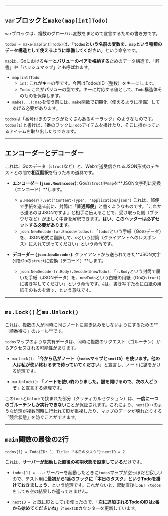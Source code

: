 ***
## `var`ブロックと`make(map[int]Todo)`

`var`ブロックは、複数のグローバル変数をまとめて宣言するための書き方です。

`todos = make(map[int]Todo)`は、「**`todos`という名前の変数を、`map`という種類のデータ構造として使えるように準備してください**」という命令です。

`map`は、Goにおける**キーとバリューのペアを格納する**ためのデータ構造で、「辞書」や「ハッシュマップ」とも呼ばれます。

* `map[int]Todo`:
    * `int`: これが**キー**の型です。今回はTodoのID（整数）をキーにします。
    * `Todo`: これが**バリュー**の型です。キーに対応する値として、`Todo`構造体そのものを保存します。
* `make(...)`: `map`を使う前には、`make`関数で初期化（使えるように準備）してあげる必要があります。


`todos`は「番号付きのフックがたくさんあるキーラック」のようなものです。`todos[1]`と書けば、1番のフックに`Todo`アイテムを掛けたり、そこに掛かっているアイテムを取り出したりできます。

---
## エンコーダーとデコーダー

これは、Goのデータ（`struct`など）と、Webで送受信されるJSON形式のテキストとの間で**相互翻訳**を行うための道具です。

* **エンコーダー (`json.NewEncoder`)**:
    Goの`struct`や`map`を**JSON文字列に変換（エンコード）**します。
    * `w.Header().Set("Content-Type", "application/json")`
        これは、郵便で手紙を送る前に、封筒に「**普通郵便**」と書くようなものです。「これから送るのはJSONですよ」と相手に伝えることで、受け取った側（ブラウザなど）が正しく中身を解釈できます。**はい、このヘッダーは必ずセットする必要があります。**
    * `json.NewEncoder(w).Encode(todos)`:
        「`todos`という手紙（Goのデータ）を、JSON形式に翻訳して、`w`という封筒（クライアントへのレスポンス）に入れて送ってください」という命令です。
        

* **デコーダー (`json.NewDecoder`)**:
    クライアントから送られてきた**JSON文字列をGoの`struct`に変換（デコード）**します。
    * `json.NewDecoder(r.Body).Decode(&newTodo)`:
        「`r.Body`という封筒で届いた手紙（JSONデータ）を、`newTodo`という白紙の用紙（Goの`struct`）に書き写してください」という命令です。`&`は、書き写すために白紙の用紙そのものを渡す、という意味です。

---
## `mu.Lock()`と`mu.Unlock()`

これは、複数の人が同時に同じノートに書き込みをしないようにするための**「順番待ち」のルール**です。

`todos`マップのような共有データは、同時に複数のリクエスト（ゴルーチン）からアクセスされる可能性があります。

* `mu.Lock()`:
    「**今から私がノート（`todos`マップと`nextID`）を使います。他の人は私が使い終わるまで待っていてください**」と宣言し、ノートに鍵をかける処理です。

* `mu.Unlock()`:
    「**ノートを使い終わりました。鍵を開けるので、次の人どうぞ**」と宣言する処理です。

この`Lock`と`Unlock`で挟まれた部分（クリティカルセクション）は、**一度に一つのゴルーチンしか実行できない**ことが保証されます。これにより、`nextID++`のような処理が複数同時に行われてIDが重複したり、マップのデータが壊れたりする「競合状態」を防ぐことができます。

---
## `main`関数の最後の2行

`todos[1] = Todo{ID: 1, Title: "本日のタスク"}`
`nextID = 2`

これは、**サーバーが起動した直後の初期状態を設定している**だけです。

* `todos[1] = ...`:
    サーバーを起動したときに`todos`マップが空っぽだと寂しいので、テスト用に**最初から1番のフックに「本日のタスク」というTodoを掛けておきましょう**、という処理です。これがないと、起動直後に`GET /todos`をしても空の結果しか返ってきません。

* `nextID = 2`:
    既にIDとして`1`を使ったので、「**次に追加されるTodoのIDは`2`番から始めてくださいね**」と`nextID`カウンターを更新しています。